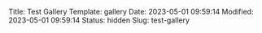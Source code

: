 Title: Test Gallery
Template: gallery
Date: 2023-05-01 09:59:14
Modified: 2023-05-01 09:59:14
Status: hidden
Slug: test-gallery



<div class="grid" id="the-gallery">
<div class="grid-sizer"></div>
<div class="grid-item">
  <a href="/images/gallery/DSC00372.jpg"
    data-pswp-width="4000"
    data-pswp-height="6000"
    target="_blank">
  <img src="/images/gallery/thumbnails/DSC00372.jpg" alt="" />
  
</a></div>
<div class="grid-item">
  <a href="/images/gallery/DSC01109.jpg"
    data-pswp-width="6000"
    data-pswp-height="4000"
    target="_blank">
  <img src="/images/gallery/thumbnails/DSC01109.jpg" alt="" />
  
</a></div>
<div class="grid-item">
  <a href="/images/gallery/DSC00306.jpg"
    data-pswp-width="6000"
    data-pswp-height="4000"
    target="_blank">
  <img src="/images/gallery/thumbnails/DSC00306.jpg" alt="" />
  
</a></div>
<div class="grid-item">
  <a href="/images/gallery/DSC00267.jpg"
    data-pswp-width="6000"
    data-pswp-height="4000"
    target="_blank">
  <img src="/images/gallery/thumbnails/DSC00267.jpg" alt="" />
  
</a></div>
<div class="grid-item">
  <a href="/images/gallery/DSC00753.jpg"
    data-pswp-width="6000"
    data-pswp-height="4000"
    target="_blank">
  <img src="/images/gallery/thumbnails/DSC00753.jpg" alt="" />
  
</a></div>
<div class="grid-item">
  <a href="/images/gallery/DSC08982.jpg"
    data-pswp-width="4000"
    data-pswp-height="6000"
    target="_blank">
  <img src="/images/gallery/thumbnails/DSC08982.jpg" alt="" />
  
</a></div>
<div class="grid-item">
  <a href="/images/gallery/DSC03578.jpg"
    data-pswp-width="4000"
    data-pswp-height="6000"
    target="_blank">
  <img src="/images/gallery/thumbnails/DSC03578.jpg" alt="" />
  
</a></div>
<div class="grid-item">
  <a href="/images/gallery/DSC02337.jpg"
    data-pswp-width="6000"
    data-pswp-height="4000"
    target="_blank">
  <img src="/images/gallery/thumbnails/DSC02337.jpg" alt="" />
  
</a></div>
<div class="grid-item">
  <a href="/images/gallery/DSC00314.jpg"
    data-pswp-width="6000"
    data-pswp-height="4000"
    target="_blank">
  <img src="/images/gallery/thumbnails/DSC00314.jpg" alt="" />
  
</a></div>
<div class="grid-item">
  <a href="/images/gallery/DSC00438.jpg"
    data-pswp-width="6000"
    data-pswp-height="4000"
    target="_blank">
  <img src="/images/gallery/thumbnails/DSC00438.jpg" alt="" />
  
</a></div>
<div class="grid-item">
  <a href="/images/gallery/DSC03685-HDR.jpg"
    data-pswp-width="5955"
    data-pswp-height="3970"
    target="_blank">
  <img src="/images/gallery/thumbnails/DSC03685-HDR.jpg" alt="" />
  
</a></div>
<div class="grid-item">
  <a href="/images/gallery/DSC01112.jpg"
    data-pswp-width="4000"
    data-pswp-height="6000"
    target="_blank">
  <img src="/images/gallery/thumbnails/DSC01112.jpg" alt="" />
  
</a></div>
<div class="grid-item">
  <a href="/images/gallery/DSC00076.jpg"
    data-pswp-width="6000"
    data-pswp-height="4000"
    target="_blank">
  <img src="/images/gallery/thumbnails/DSC00076.jpg" alt="" />
  
</a></div>
<div class="grid-item">
  <a href="/images/gallery/DSC09307.jpg"
    data-pswp-width="3567"
    data-pswp-height="5350"
    target="_blank">
  <img src="/images/gallery/thumbnails/DSC09307.jpg" alt="" />
  
</a></div>
<div class="grid-item">
  <a href="/images/gallery/DSC01245.jpg"
    data-pswp-width="6000"
    data-pswp-height="4000"
    target="_blank">
  <img src="/images/gallery/thumbnails/DSC01245.jpg" alt="" />
  
</a></div>
<div class="grid-item">
  <a href="/images/gallery/DSC02235.jpg"
    data-pswp-width="6000"
    data-pswp-height="4000"
    target="_blank">
  <img src="/images/gallery/thumbnails/DSC02235.jpg" alt="" />
  
</a></div>
<div class="grid-item">
  <a href="/images/gallery/DSC00964.jpg"
    data-pswp-width="6000"
    data-pswp-height="4000"
    target="_blank">
  <img src="/images/gallery/thumbnails/DSC00964.jpg" alt="" />
  
</a></div>
<div class="grid-item">
  <a href="/images/gallery/DSC01293.jpg"
    data-pswp-width="5705"
    data-pswp-height="3803"
    target="_blank">
  <img src="/images/gallery/thumbnails/DSC01293.jpg" alt="" />
  
</a></div>
<div class="grid-item">
  <a href="/images/gallery/DSC02652.jpg"
    data-pswp-width="5783"
    data-pswp-height="3855"
    target="_blank">
  <img src="/images/gallery/thumbnails/DSC02652.jpg" alt="" />
  
</a></div>
<div class="grid-item">
  <a href="/images/gallery/DSC01095.jpg"
    data-pswp-width="6000"
    data-pswp-height="4000"
    target="_blank">
  <img src="/images/gallery/thumbnails/DSC01095.jpg" alt="" />
  
</a></div>
<div class="grid-item">
  <a href="/images/gallery/DSC00284.jpg"
    data-pswp-width="5852"
    data-pswp-height="3901"
    target="_blank">
  <img src="/images/gallery/thumbnails/DSC00284.jpg" alt="" />
  
</a></div>
<div class="grid-item">
  <a href="/images/gallery/DSC00202.jpg"
    data-pswp-width="6000"
    data-pswp-height="4000"
    target="_blank">
  <img src="/images/gallery/thumbnails/DSC00202.jpg" alt="" />
  
</a></div>
<div class="grid-item">
  <a href="/images/gallery/DSC00056.jpg"
    data-pswp-width="6000"
    data-pswp-height="4000"
    target="_blank">
  <img src="/images/gallery/thumbnails/DSC00056.jpg" alt="" />
  
</a></div>
<div class="grid-item">
  <a href="/images/gallery/DSC01025.jpg"
    data-pswp-width="4000"
    data-pswp-height="6000"
    target="_blank">
  <img src="/images/gallery/thumbnails/DSC01025.jpg" alt="" />
  
</a></div>
<div class="grid-item">
  <a href="/images/gallery/DSC02301.jpg"
    data-pswp-width="3676"
    data-pswp-height="2451"
    target="_blank">
  <img src="/images/gallery/thumbnails/DSC02301.jpg" alt="" />
  
</a></div>
<div class="grid-item">
  <a href="/images/gallery/DSC09013.jpg"
    data-pswp-width="4000"
    data-pswp-height="6000"
    target="_blank">
  <img src="/images/gallery/thumbnails/DSC09013.jpg" alt="" />
  
</a></div>
<div class="grid-item">
  <a href="/images/gallery/DSC02175.jpg"
    data-pswp-width="6000"
    data-pswp-height="4000"
    target="_blank">
  <img src="/images/gallery/thumbnails/DSC02175.jpg" alt="" />
  
</a></div>
<div class="grid-item">
  <a href="/images/gallery/DSC01090.jpg"
    data-pswp-width="6000"
    data-pswp-height="4000"
    target="_blank">
  <img src="/images/gallery/thumbnails/DSC01090.jpg" alt="" />
  
</a></div>
<div class="grid-item">
  <a href="/images/gallery/DSC03866.jpg"
    data-pswp-width="6000"
    data-pswp-height="4000"
    target="_blank">
  <img src="/images/gallery/thumbnails/DSC03866.jpg" alt="" />
  
</a></div>
<div class="grid-item">
  <a href="/images/gallery/DSC01226.jpg"
    data-pswp-width="6000"
    data-pswp-height="4000"
    target="_blank">
  <img src="/images/gallery/thumbnails/DSC01226.jpg" alt="" />
  
</a></div>
<div class="grid-item">
  <a href="/images/gallery/DSC00074.jpg"
    data-pswp-width="5673"
    data-pswp-height="3782"
    target="_blank">
  <img src="/images/gallery/thumbnails/DSC00074.jpg" alt="" />
  
</a></div>
<div class="grid-item">
  <a href="/images/gallery/DSC09635.jpg"
    data-pswp-width="4000"
    data-pswp-height="6000"
    target="_blank">
  <img src="/images/gallery/thumbnails/DSC09635.jpg" alt="" />
  
</a></div>
<div class="grid-item">
  <a href="/images/gallery/DSC09029.jpg"
    data-pswp-width="4000"
    data-pswp-height="6000"
    target="_blank">
  <img src="/images/gallery/thumbnails/DSC09029.jpg" alt="" />
  
</a></div>
<div class="grid-item">
  <a href="/images/gallery/DSC00322.jpg"
    data-pswp-width="5352"
    data-pswp-height="3568"
    target="_blank">
  <img src="/images/gallery/thumbnails/DSC00322.jpg" alt="" />
  
</a></div>
<div class="grid-item">
  <a href="/images/gallery/DSC00152.jpg"
    data-pswp-width="5308"
    data-pswp-height="3539"
    target="_blank">
  <img src="/images/gallery/thumbnails/DSC00152.jpg" alt="" />
  
</a></div>
<div class="grid-item">
  <a href="/images/gallery/DSC00271.jpg"
    data-pswp-width="6000"
    data-pswp-height="4000"
    target="_blank">
  <img src="/images/gallery/thumbnails/DSC00271.jpg" alt="" />
  
</a></div>
<div class="grid-item">
  <a href="/images/gallery/DSC02319.jpg"
    data-pswp-width="3574"
    data-pswp-height="5361"
    target="_blank">
  <img src="/images/gallery/thumbnails/DSC02319.jpg" alt="" />
  
</a></div>
<div class="grid-item">
  <a href="/images/gallery/DSC03560-HDR.jpg"
    data-pswp-width="5969"
    data-pswp-height="3979"
    target="_blank">
  <img src="/images/gallery/thumbnails/DSC03560-HDR.jpg" alt="" />
  
</a></div>
<div class="grid-item">
  <a href="/images/gallery/DSC00259.jpg"
    data-pswp-width="6000"
    data-pswp-height="4000"
    target="_blank">
  <img src="/images/gallery/thumbnails/DSC00259.jpg" alt="" />
  
</a></div>
<div class="grid-item">
  <a href="/images/gallery/DSC02187.jpg"
    data-pswp-width="5694"
    data-pswp-height="3796"
    target="_blank">
  <img src="/images/gallery/thumbnails/DSC02187.jpg" alt="" />
  
</a></div>
<div class="grid-item">
  <a href="/images/gallery/DSC00311.jpg"
    data-pswp-width="6000"
    data-pswp-height="4000"
    target="_blank">
  <img src="/images/gallery/thumbnails/DSC00311.jpg" alt="" />
  
</a></div>
<div class="grid-item">
  <a href="/images/gallery/DSC00308.jpg"
    data-pswp-width="5428"
    data-pswp-height="3619"
    target="_blank">
  <img src="/images/gallery/thumbnails/DSC00308.jpg" alt="" />
  
</a></div>
<div class="grid-item">
  <a href="/images/gallery/DSC02966.jpg"
    data-pswp-width="5915"
    data-pswp-height="3943"
    target="_blank">
  <img src="/images/gallery/thumbnails/DSC02966.jpg" alt="" />
  
</a></div>
<div class="grid-item">
  <a href="/images/gallery/DSC00253.jpg"
    data-pswp-width="6000"
    data-pswp-height="4000"
    target="_blank">
  <img src="/images/gallery/thumbnails/DSC00253.jpg" alt="" />
  
</a></div>
<div class="grid-item">
  <a href="/images/gallery/DSC02194.jpg"
    data-pswp-width="4000"
    data-pswp-height="6000"
    target="_blank">
  <img src="/images/gallery/thumbnails/DSC02194.jpg" alt="" />
  
</a></div>
<div class="grid-item">
  <a href="/images/gallery/DSC02440.jpg"
    data-pswp-width="6000"
    data-pswp-height="4000"
    target="_blank">
  <img src="/images/gallery/thumbnails/DSC02440.jpg" alt="" />
  
</a></div>
<div class="grid-item">
  <a href="/images/gallery/DSC00049.jpg"
    data-pswp-width="3868"
    data-pswp-height="5802"
    target="_blank">
  <img src="/images/gallery/thumbnails/DSC00049.jpg" alt="" />
  
</a></div>
<div class="grid-item">
  <a href="/images/gallery/DSC00395.jpg"
    data-pswp-width="4933"
    data-pswp-height="3289"
    target="_blank">
  <img src="/images/gallery/thumbnails/DSC00395.jpg" alt="" />
  
</a></div>
<div class="grid-item">
  <a href="/images/gallery/DSC02289.jpg"
    data-pswp-width="6000"
    data-pswp-height="4000"
    target="_blank">
  <img src="/images/gallery/thumbnails/DSC02289.jpg" alt="" />
  
</a></div>
<div class="grid-item grid-item-wide">
  <a href="/images/gallery/DSC00398-Pano.jpg"
    data-pswp-width="33360"
    data-pswp-height="1871"
    target="_blank">
  <img src="/images/gallery/thumbnails/DSC00398-Pano.jpg" alt="" />
  
</a></div>
<div class="grid-item">
  <a href="/images/gallery/DSC00461.jpg"
    data-pswp-width="4000"
    data-pswp-height="6000"
    target="_blank">
  <img src="/images/gallery/thumbnails/DSC00461.jpg" alt="" />
  
</a></div>
<div class="grid-item">
  <a href="/images/gallery/DSC01197.jpg"
    data-pswp-width="6000"
    data-pswp-height="4000"
    target="_blank">
  <img src="/images/gallery/thumbnails/DSC01197.jpg" alt="" />
  
</a></div>
<div class="grid-item">
  <a href="/images/gallery/DSC00297.jpg"
    data-pswp-width="5675"
    data-pswp-height="3783"
    target="_blank">
  <img src="/images/gallery/thumbnails/DSC00297.jpg" alt="" />
  
</a></div>
<div class="grid-item">
  <a href="/images/gallery/DSC01252.jpg"
    data-pswp-width="6000"
    data-pswp-height="4000"
    target="_blank">
  <img src="/images/gallery/thumbnails/DSC01252.jpg" alt="" />
  
</a></div>
<div class="grid-item">
  <a href="/images/gallery/DSC09393.jpg"
    data-pswp-width="3684"
    data-pswp-height="5526"
    target="_blank">
  <img src="/images/gallery/thumbnails/DSC09393.jpg" alt="" />
  
</a></div>
<div class="grid-item">
  <a href="/images/gallery/DSC01243.jpg"
    data-pswp-width="6000"
    data-pswp-height="4000"
    target="_blank">
  <img src="/images/gallery/thumbnails/DSC01243.jpg" alt="" />
  
</a></div>
<div class="grid-item">
  <a href="/images/gallery/DSC00126.jpg"
    data-pswp-width="3609"
    data-pswp-height="5413"
    target="_blank">
  <img src="/images/gallery/thumbnails/DSC00126.jpg" alt="" />
  
</a></div>
<div class="grid-item">
  <a href="/images/gallery/DSC09514.jpg"
    data-pswp-width="5165"
    data-pswp-height="3443"
    target="_blank">
  <img src="/images/gallery/thumbnails/DSC09514.jpg" alt="" />
  
</a></div>
<div class="grid-item">
  <a href="/images/gallery/DSC00999.jpg"
    data-pswp-width="6000"
    data-pswp-height="4000"
    target="_blank">
  <img src="/images/gallery/thumbnails/DSC00999.jpg" alt="" />
  
</a></div>
<div class="grid-item">
  <a href="/images/gallery/DSC01282.jpg"
    data-pswp-width="6000"
    data-pswp-height="4000"
    target="_blank">
  <img src="/images/gallery/thumbnails/DSC01282.jpg" alt="" />
  
</a></div>
<div class="grid-item">
  <a href="/images/gallery/DSC02802.jpg"
    data-pswp-width="3783"
    data-pswp-height="5675"
    target="_blank">
  <img src="/images/gallery/thumbnails/DSC02802.jpg" alt="" />
  
</a></div>
<div class="grid-item">
  <a href="/images/gallery/DSC03786.jpg"
    data-pswp-width="6000"
    data-pswp-height="4000"
    target="_blank">
  <img src="/images/gallery/thumbnails/DSC03786.jpg" alt="" />
  
</a></div>
<div class="grid-item">
  <a href="/images/gallery/DSC00727.jpg"
    data-pswp-width="4000"
    data-pswp-height="6000"
    target="_blank">
  <img src="/images/gallery/thumbnails/DSC00727.jpg" alt="" />
  
</a></div>
<div class="grid-item">
  <a href="/images/gallery/DSC00171.jpg"
    data-pswp-width="6000"
    data-pswp-height="4000"
    target="_blank">
  <img src="/images/gallery/thumbnails/DSC00171.jpg" alt="" />
  
</a></div>
<div class="grid-item">
  <a href="/images/gallery/DSC00976.jpg"
    data-pswp-width="6000"
    data-pswp-height="4000"
    target="_blank">
  <img src="/images/gallery/thumbnails/DSC00976.jpg" alt="" />
  
</a></div>
<div class="grid-item">
  <a href="/images/gallery/DSC02671.jpg"
    data-pswp-width="6000"
    data-pswp-height="4000"
    target="_blank">
  <img src="/images/gallery/thumbnails/DSC02671.jpg" alt="" />
  
</a></div>
<div class="grid-item">
  <a href="/images/gallery/DSC00045.jpg"
    data-pswp-width="5953"
    data-pswp-height="3969"
    target="_blank">
  <img src="/images/gallery/thumbnails/DSC00045.jpg" alt="" />
  
</a></div>
<div class="grid-item">
  <a href="/images/gallery/DSC02403.jpg"
    data-pswp-width="4000"
    data-pswp-height="6000"
    target="_blank">
  <img src="/images/gallery/thumbnails/DSC02403.jpg" alt="" />
  
</a></div>
<div class="grid-item">
  <a href="/images/gallery/DSC00440.jpg"
    data-pswp-width="4774"
    data-pswp-height="3183"
    target="_blank">
  <img src="/images/gallery/thumbnails/DSC00440.jpg" alt="" />
  
</a></div>
<div class="grid-item">
  <a href="/images/gallery/DSC09173.jpg"
    data-pswp-width="3645"
    data-pswp-height="5468"
    target="_blank">
  <img src="/images/gallery/thumbnails/DSC09173.jpg" alt="" />
  
</a></div>
<div class="grid-item">
  <a href="/images/gallery/DSC00354.jpg"
    data-pswp-width="5857"
    data-pswp-height="3905"
    target="_blank">
  <img src="/images/gallery/thumbnails/DSC00354.jpg" alt="" />
  
</a></div>
<div class="grid-item">
  <a href="/images/gallery/DSC00885.jpg"
    data-pswp-width="6000"
    data-pswp-height="4000"
    target="_blank">
  <img src="/images/gallery/thumbnails/DSC00885.jpg" alt="" />
  
</a></div>
<div class="grid-item">
  <a href="/images/gallery/DSC09200.jpg"
    data-pswp-width="3297"
    data-pswp-height="4945"
    target="_blank">
  <img src="/images/gallery/thumbnails/DSC09200.jpg" alt="" />
  
</a></div>
<div class="grid-item">
  <a href="/images/gallery/DSC00359.jpg"
    data-pswp-width="5640"
    data-pswp-height="3760"
    target="_blank">
  <img src="/images/gallery/thumbnails/DSC00359.jpg" alt="" />
  
</a></div>

</div>
